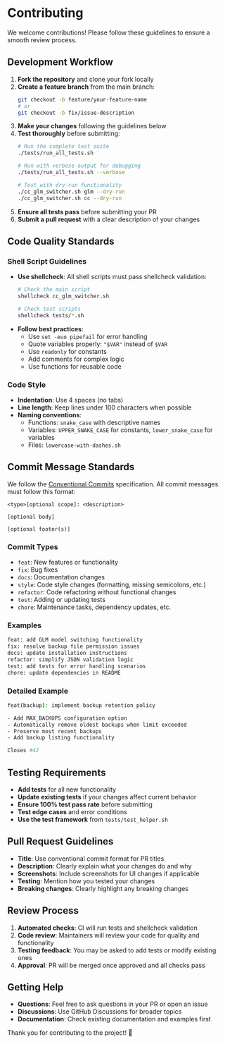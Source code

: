# Contributing

We welcome contributions! Please follow these guidelines to ensure a smooth review process.

## Development Workflow

1. **Fork the repository** and clone your fork locally
2. **Create a feature branch** from the main branch:
   ```bash
   git checkout -b feature/your-feature-name
   # or
   git checkout -b fix/issue-description
   ```
3. **Make your changes** following the guidelines below
4. **Test thoroughly** before submitting:
   ```bash
   # Run the complete test suite
   ./tests/run_all_tests.sh

   # Run with verbose output for debugging
   ./tests/run_all_tests.sh --verbose

   # Test with dry-run functionality
   ./cc_glm_switcher.sh glm --dry-run
   ./cc_glm_switcher.sh cc --dry-run
   ```
5. **Ensure all tests pass** before submitting your PR
6. **Submit a pull request** with a clear description of your changes

## Code Quality Standards

### Shell Script Guidelines
- **Use shellcheck**: All shell scripts must pass shellcheck validation:
  ```bash
  # Check the main script
  shellcheck cc_glm_switcher.sh

  # Check test scripts
  shellcheck tests/*.sh
  ```
- **Follow best practices**:
  - Use `set -euo pipefail` for error handling
  - Quote variables properly: `"$VAR"` instead of `$VAR`
  - Use `readonly` for constants
  - Add comments for complex logic
  - Use functions for reusable code

### Code Style
- **Indentation**: Use 4 spaces (no tabs)
- **Line length**: Keep lines under 100 characters when possible
- **Naming conventions**:
  - Functions: `snake_case` with descriptive names
  - Variables: `UPPER_SNAKE_CASE` for constants, `lower_snake_case` for variables
  - Files: `lowercase-with-dashes.sh`

## Commit Message Standards

We follow the [Conventional Commits](https://www.conventionalcommits.org/) specification. All commit messages must follow this format:

```
<type>[optional scope]: <description>

[optional body]

[optional footer(s)]
```

### Commit Types
- `feat`: New features or functionality
- `fix`: Bug fixes
- `docs`: Documentation changes
- `style`: Code style changes (formatting, missing semicolons, etc.)
- `refactor`: Code refactoring without functional changes
- `test`: Adding or updating tests
- `chore`: Maintenance tasks, dependency updates, etc.

### Examples
```bash
feat: add GLM model switching functionality
fix: resolve backup file permission issues
docs: update installation instructions
refactor: simplify JSON validation logic
test: add tests for error handling scenarios
chore: update dependencies in README
```

### Detailed Example
```bash
feat(backup): implement backup retention policy

- Add MAX_BACKUPS configuration option
- Automatically remove oldest backups when limit exceeded
- Preserve most recent backups
- Add backup listing functionality

Closes #42
```

## Testing Requirements

- **Add tests** for all new functionality
- **Update existing tests** if your changes affect current behavior
- **Ensure 100% test pass rate** before submitting
- **Test edge cases** and error conditions
- **Use the test framework** from `tests/test_helper.sh`

## Pull Request Guidelines

- **Title**: Use conventional commit format for PR titles
- **Description**: Clearly explain what your changes do and why
- **Screenshots**: Include screenshots for UI changes if applicable
- **Testing**: Mention how you tested your changes
- **Breaking changes**: Clearly highlight any breaking changes

## Review Process

1. **Automated checks**: CI will run tests and shellcheck validation
2. **Code review**: Maintainers will review your code for quality and functionality
3. **Testing feedback**: You may be asked to add tests or modify existing ones
4. **Approval**: PR will be merged once approved and all checks pass

## Getting Help

- **Questions**: Feel free to ask questions in your PR or open an issue
- **Discussions**: Use GitHub Discussions for broader topics
- **Documentation**: Check existing documentation and examples first

Thank you for contributing to the project! 🎉